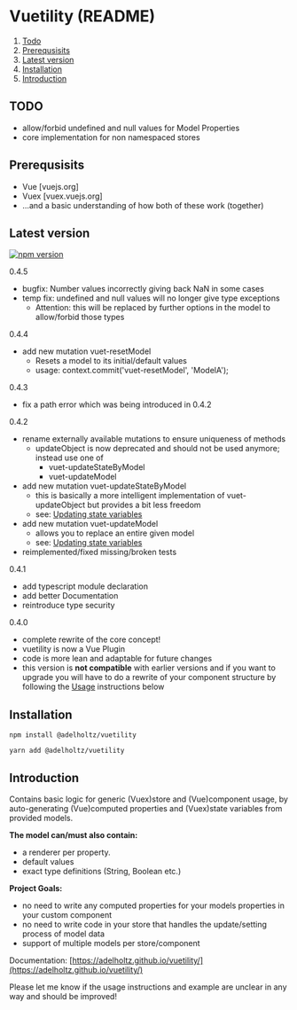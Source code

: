# Vuetility (README)

1. [Todo](#todo)
2. [Prerequsisits](#rerequsisits)
3. [Latest version](#version)
4. [Installation](#installation)
5. [Introduction](#introduction)


## TODO <a href="#" name="todo"></a>
* allow/forbid undefined and null values for Model Properties
* core implementation for non namespaced stores

## Prerequsisits <a href="#" name="rerequsisits"></a>

* Vue [vuejs.org]
* Vuex [vuex.vuejs.org]
* ...and a basic understanding of how both of these work (together)

## Latest version <a href="#" name="version"></a>

[![npm version](https://badge.fury.io/js/%40adelholtz%2Fvuetility.svg)](https://badge.fury.io/js/%40adelholtz%2Fvuetility)

0.4.5
* bugfix: Number values incorrectly giving back NaN in some cases
* temp fix: undefined and null values will no longer give type exceptions
    * Attention: this will be replaced by further options in the model to allow/forbid those types

0.4.4
* add new mutation vuet-resetModel
    * Resets a model to its initial/default values
    * usage: context.commit('vuet-resetModel', 'ModelA');

0.4.3
* fix a path error which was being introduced in 0.4.2

0.4.2
* rename externally available mutations to ensure uniqueness of methods
    * updateObject is now deprecated and should not be used anymore; instead use one of
        * vuet-updateStateByModel
        * vuet-updateModel
* add new mutation vuet-updateStateByModel
    * this is basically a more intelligent implementation of vuet-updateObject but provides a bit less freedom
    * see: [Updating state variables](https://adelholtz.github.io/vuetility/guides/updateing_state_vars.html)
* add new mutation vuet-updateModel
    * allows you to replace an entire given model
    * see: [Updating state variables](https://adelholtz.github.io/vuetility/guides/updateing_state_vars.html)
* reimplemented/fixed missing/broken tests

0.4.1
* add typescript module declaration
* add better Documentation
* reintroduce type security

0.4.0
* complete rewrite of the core concept!
* vuetility is now a Vue Plugin
* code is more lean and adaptable for future changes
* this version is **not compatible** with earlier versions and if you want to upgrade you will have to do a rewrite of your component structure by following the [Usage](#usage) instructions below


## Installation <a href="#" name="rerequsisits"></a>

```
npm install @adelholtz/vuetility

yarn add @adelholtz/vuetility

```


## Introduction <a href="#" name="introduction"></a>

Contains basic logic for generic (Vuex)store and (Vue)component usage, by auto-generating (Vue)computed properties and (Vuex)state variables from provided models.

__The model can/must also contain:__
* a renderer per property.
* default values
* exact type definitions (String, Boolean etc.)

__Project Goals:__
* no need to write any computed properties for your models properties in your custom component
* no need to write code in your store that handles the update/setting process of model data
* support of multiple models per store/component

Documentation: [https://adelholtz.github.io/vuetility/](https://adelholtz.github.io/vuetility/)


Please let me know if the usage instructions and example are unclear in any way and should be improved!
